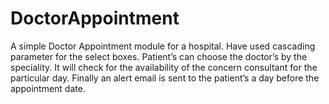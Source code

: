 # DoctorAppointment

A simple Doctor Appointment module for a hospital. Have used cascading parameter for the select boxes. Patient’s can choose the doctor’s by the speciality. It will check for the availability of the concern consultant for the particular day. Finally an alert email is sent to the patient’s a day before the appointment date.
